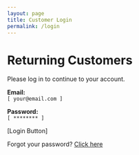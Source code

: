 ```yaml
---
layout: page
title: Customer Login
permalink: /login
---
```


# Returning Customers

Please log in to continue to your account.

**Email:**  
`[ your@email.com ]`

**Password:**  
`[ ******** ]`

[Login Button]

Forgot your password? [Click here](#)
